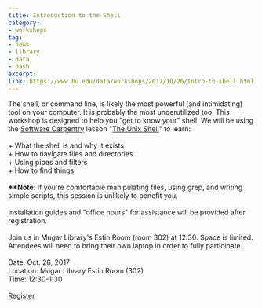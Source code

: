 ```yaml
---
title: Introduction to the Shell 
category:
- workshops
tag: 
- news
- library
- data
- bash
excerpt: 
link: https://www.bu.edu/data/workshops/2017/10/26/Intro-to-shell.html
---
```

The shell, or command line, is likely the most powerful (and intimidating) tool on your computer. It is probably the most underutilized too. This workshop is designed to help you "get to know your" shell. We will be using the <a title="Software Carpentry" href="https://software-carpentry.org/">Software Carpentry</a> lesson "<a title="The Unix Shell" href="http://swcarpentry.github.io/shell-novice/">The Unix Shell</a>" to learn: <br><br>+ What the shell is and why it exists<br>+ How to navigate files and directories<br>+ Using pipes and filters<br>+ How to find things<br><br><strong>**Note</strong>: If you're comfortable manipulating files, using grep, and writing simple scripts, this session is unlikely to benefit you.<br><br>Installation guides and "office hours" for assistance will be provided after registration.<br><br>Join us in Mugar Library's Estin Room (room 302) at 12:30. Space is limited. Attendees will need to bring their own laptop in order to fully participate.<br><br> Date: Oct. 26, 2017 <br> Location: Mugar Library Estin Room (302) <br>Time: 12:30-1:30<br><br> <a class="btn-lg btn-success" role="button" href="https://forms.office.com/Pages/ResponsePage.aspx?id=zDJ91SHBj0iwe9_nBWgMcZ065r6Cdk5BvRcFWPtpp_ZUODhEVVpKS0kxVEVXQzVDNVlKR1lSRVZQWC4u">Register</a>